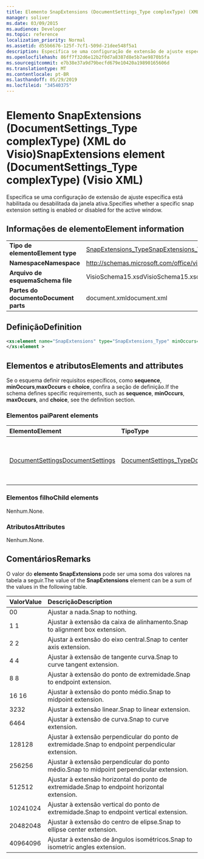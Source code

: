 ```yaml
---
title: Elemento SnapExtensions (DocumentSettings_Type complexType) (XML do Visio)
manager: soliver
ms.date: 03/09/2015
ms.audience: Developer
ms.topic: reference
localization_priority: Normal
ms.assetid: d55b6676-125f-7cf1-509d-21dee548f5a1
description: Especifica se uma configuração de extensão de ajuste específica está habilitada ou desabilitada da janela ativa.
ms.openlocfilehash: 86ff7f32d6e12b2f0d7a8387d8e5b7ae9870b5fa
ms.sourcegitcommit: e7b38e37a9d79becfd679e10420a19890165606d
ms.translationtype: MT
ms.contentlocale: pt-BR
ms.lasthandoff: 05/29/2019
ms.locfileid: "34540375"
---
```

# <a name="snapextensions-element-documentsettings_type-complextype-visio-xml"></a><span data-ttu-id="d047b-103">Elemento SnapExtensions (DocumentSettings_Type complexType) (XML do Visio)</span><span class="sxs-lookup"><span data-stu-id="d047b-103">SnapExtensions element (DocumentSettings_Type complexType) (Visio XML)</span></span>

<span data-ttu-id="d047b-104">Especifica se uma configuração de extensão de ajuste específica está habilitada ou desabilitada da janela ativa.</span><span class="sxs-lookup"><span data-stu-id="d047b-104">Specifies whether a specific snap extension setting is enabled or disabled for the active window.</span></span> 
  
## <a name="element-information"></a><span data-ttu-id="d047b-105">Informações de elemento</span><span class="sxs-lookup"><span data-stu-id="d047b-105">Element information</span></span>

|||
|:-----|:-----|
|<span data-ttu-id="d047b-106">**Tipo de elemento**</span><span class="sxs-lookup"><span data-stu-id="d047b-106">**Element type**</span></span> <br/> |[<span data-ttu-id="d047b-107">SnapExtensions_Type</span><span class="sxs-lookup"><span data-stu-id="d047b-107">SnapExtensions_Type</span></span>](snapextensions_type-complextypevisio-xml.md) <br/> |
|<span data-ttu-id="d047b-108">**Namespace**</span><span class="sxs-lookup"><span data-stu-id="d047b-108">**Namespace**</span></span> <br/> |http://schemas.microsoft.com/office/visio/2012/main  <br/> |
|<span data-ttu-id="d047b-109">**Arquivo de esquema**</span><span class="sxs-lookup"><span data-stu-id="d047b-109">**Schema file**</span></span> <br/> |<span data-ttu-id="d047b-110">VisioSchema15.xsd</span><span class="sxs-lookup"><span data-stu-id="d047b-110">VisioSchema15.xsd</span></span>  <br/> |
|<span data-ttu-id="d047b-111">**Partes do documento**</span><span class="sxs-lookup"><span data-stu-id="d047b-111">**Document parts**</span></span> <br/> |<span data-ttu-id="d047b-112">document.xml</span><span class="sxs-lookup"><span data-stu-id="d047b-112">document.xml</span></span>  <br/> |
   
## <a name="definition"></a><span data-ttu-id="d047b-113">Definição</span><span class="sxs-lookup"><span data-stu-id="d047b-113">Definition</span></span>

```XML
<xs:element name="SnapExtensions" type="SnapExtensions_Type" minOccurs="0" maxOccurs="1" >
</xs:element >
```

## <a name="elements-and-attributes"></a><span data-ttu-id="d047b-114">Elementos e atributos</span><span class="sxs-lookup"><span data-stu-id="d047b-114">Elements and attributes</span></span>

<span data-ttu-id="d047b-115">Se o esquema definir requisitos específicos, como **sequence**, **minOccurs**,**maxOccurs** e **choice**, confira a seção de definição.</span><span class="sxs-lookup"><span data-stu-id="d047b-115">If the schema defines specific requirements, such as **sequence**, **minOccurs**, **maxOccurs**, and **choice**, see the definition section.</span></span> 
  
### <a name="parent-elements"></a><span data-ttu-id="d047b-116">Elementos pai</span><span class="sxs-lookup"><span data-stu-id="d047b-116">Parent elements</span></span>

|<span data-ttu-id="d047b-117">**Elemento**</span><span class="sxs-lookup"><span data-stu-id="d047b-117">**Element**</span></span>|<span data-ttu-id="d047b-118">**Tipo**</span><span class="sxs-lookup"><span data-stu-id="d047b-118">**Type**</span></span>|<span data-ttu-id="d047b-119">**Descrição**</span><span class="sxs-lookup"><span data-stu-id="d047b-119">**Description**</span></span>|
|:-----|:-----|:-----|
|[<span data-ttu-id="d047b-120">DocumentSettings</span><span class="sxs-lookup"><span data-stu-id="d047b-120">DocumentSettings</span></span>](documentsettings-element-visiodocument_type-complextypevisio-xml.md) <br/> |[<span data-ttu-id="d047b-121">DocumentSettings_Type</span><span class="sxs-lookup"><span data-stu-id="d047b-121">DocumentSettings_Type</span></span>](documentsettings_type-complextypevisio-xml.md) <br/> |<span data-ttu-id="d047b-122">Contém elementos que especificam configurações de documentos.</span><span class="sxs-lookup"><span data-stu-id="d047b-122">Contains elements that specify document settings.</span></span>  <br/> |
   
### <a name="child-elements"></a><span data-ttu-id="d047b-123">Elementos filho</span><span class="sxs-lookup"><span data-stu-id="d047b-123">Child elements</span></span>

<span data-ttu-id="d047b-124">Nenhum.</span><span class="sxs-lookup"><span data-stu-id="d047b-124">None.</span></span>
  
### <a name="attributes"></a><span data-ttu-id="d047b-125">Atributos</span><span class="sxs-lookup"><span data-stu-id="d047b-125">Attributes</span></span>

<span data-ttu-id="d047b-126">Nenhum.</span><span class="sxs-lookup"><span data-stu-id="d047b-126">None.</span></span>
  
## <a name="remarks"></a><span data-ttu-id="d047b-127">Comentários</span><span class="sxs-lookup"><span data-stu-id="d047b-127">Remarks</span></span>

<span data-ttu-id="d047b-128">O valor do **elemento SnapExtensions** pode ser uma soma dos valores na tabela a seguir.</span><span class="sxs-lookup"><span data-stu-id="d047b-128">The value of the **SnapExtensions** element can be a sum of the values in the following table.</span></span> 
  
|<span data-ttu-id="d047b-129">**Valor**</span><span class="sxs-lookup"><span data-stu-id="d047b-129">**Value**</span></span>|<span data-ttu-id="d047b-130">**Descrição**</span><span class="sxs-lookup"><span data-stu-id="d047b-130">**Description**</span></span>|
|:-----|:-----|
|<span data-ttu-id="d047b-131">0</span><span class="sxs-lookup"><span data-stu-id="d047b-131">0</span></span>  <br/> |<span data-ttu-id="d047b-132">Ajustar a nada.</span><span class="sxs-lookup"><span data-stu-id="d047b-132">Snap to nothing.</span></span>  <br/> |
|<span data-ttu-id="d047b-133">1 </span><span class="sxs-lookup"><span data-stu-id="d047b-133">1</span></span>  <br/> |<span data-ttu-id="d047b-134">Ajustar à extensão da caixa de alinhamento.</span><span class="sxs-lookup"><span data-stu-id="d047b-134">Snap to alignment box extension.</span></span>  <br/> |
|<span data-ttu-id="d047b-135">2 </span><span class="sxs-lookup"><span data-stu-id="d047b-135">2</span></span>  <br/> |<span data-ttu-id="d047b-136">Ajustar à extensão do eixo central.</span><span class="sxs-lookup"><span data-stu-id="d047b-136">Snap to center axis extension.</span></span>  <br/> |
|<span data-ttu-id="d047b-137">4 </span><span class="sxs-lookup"><span data-stu-id="d047b-137">4</span></span>  <br/> |<span data-ttu-id="d047b-138">Ajustar à extensão de tangente curva.</span><span class="sxs-lookup"><span data-stu-id="d047b-138">Snap to curve tangent extension.</span></span>  <br/> |
|<span data-ttu-id="d047b-139">8 </span><span class="sxs-lookup"><span data-stu-id="d047b-139">8</span></span>  <br/> |<span data-ttu-id="d047b-140">Ajustar à extensão do ponto de extremidade.</span><span class="sxs-lookup"><span data-stu-id="d047b-140">Snap to endpoint extension.</span></span>  <br/> |
|<span data-ttu-id="d047b-141">16 </span><span class="sxs-lookup"><span data-stu-id="d047b-141">16</span></span>  <br/> |<span data-ttu-id="d047b-142">Ajustar à extensão do ponto médio.</span><span class="sxs-lookup"><span data-stu-id="d047b-142">Snap to midpoint extension.</span></span>  <br/> |
|<span data-ttu-id="d047b-143">32</span><span class="sxs-lookup"><span data-stu-id="d047b-143">32</span></span>  <br/> |<span data-ttu-id="d047b-144">Ajustar à extensão linear.</span><span class="sxs-lookup"><span data-stu-id="d047b-144">Snap to linear extension.</span></span>  <br/> |
|<span data-ttu-id="d047b-145">64</span><span class="sxs-lookup"><span data-stu-id="d047b-145">64</span></span>  <br/> |<span data-ttu-id="d047b-146">Ajustar à extensão de curva.</span><span class="sxs-lookup"><span data-stu-id="d047b-146">Snap to curve extension.</span></span>  <br/> |
|<span data-ttu-id="d047b-147">128</span><span class="sxs-lookup"><span data-stu-id="d047b-147">128</span></span>  <br/> |<span data-ttu-id="d047b-148">Ajustar à extensão perpendicular do ponto de extremidade.</span><span class="sxs-lookup"><span data-stu-id="d047b-148">Snap to endpoint perpendicular extension.</span></span>  <br/> |
|<span data-ttu-id="d047b-149">256</span><span class="sxs-lookup"><span data-stu-id="d047b-149">256</span></span>  <br/> |<span data-ttu-id="d047b-150">Ajustar à extensão perpendicular do ponto médio.</span><span class="sxs-lookup"><span data-stu-id="d047b-150">Snap to midpoint perpendicular extension.</span></span>  <br/> |
|<span data-ttu-id="d047b-151">512</span><span class="sxs-lookup"><span data-stu-id="d047b-151">512</span></span>  <br/> |<span data-ttu-id="d047b-152">Ajustar à extensão horizontal do ponto de extremidade.</span><span class="sxs-lookup"><span data-stu-id="d047b-152">Snap to endpoint horizontal extension.</span></span>  <br/> |
|<span data-ttu-id="d047b-153">1024</span><span class="sxs-lookup"><span data-stu-id="d047b-153">1024</span></span>  <br/> |<span data-ttu-id="d047b-154">Ajustar à extensão vertical do ponto de extremidade.</span><span class="sxs-lookup"><span data-stu-id="d047b-154">Snap to endpoint vertical extension.</span></span>  <br/> |
|<span data-ttu-id="d047b-155">2048</span><span class="sxs-lookup"><span data-stu-id="d047b-155">2048</span></span>  <br/> |<span data-ttu-id="d047b-156">Ajustar à extensão do centro de elipse.</span><span class="sxs-lookup"><span data-stu-id="d047b-156">Snap to ellipse center extension.</span></span>  <br/> |
|<span data-ttu-id="d047b-157">4096</span><span class="sxs-lookup"><span data-stu-id="d047b-157">4096</span></span>  <br/> |<span data-ttu-id="d047b-158">Ajustar à extensão de ângulos isométricos.</span><span class="sxs-lookup"><span data-stu-id="d047b-158">Snap to isometric angles extension.</span></span>  <br/> |
   

